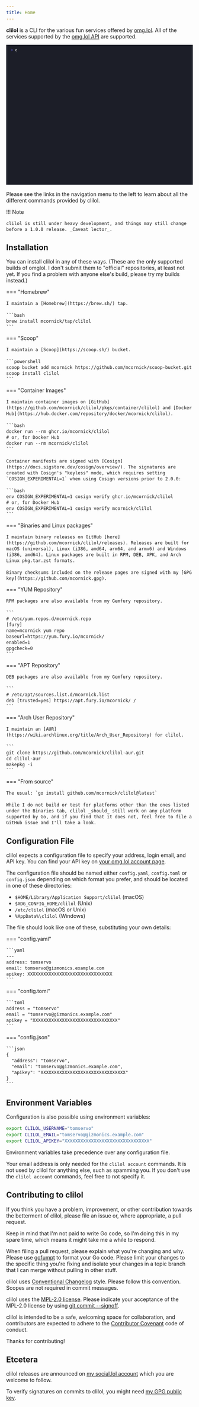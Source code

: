 ```yaml
---
title: Home
---
```

__clilol__ is a CLI for the various fun services offered by [omg.lol](https://omg.lol/). All of the services supported by the [omg.lol API](https://api.omg.lol) are supported.

![Screenshot](clilol.gif "Screenshot")

Please see the links in the navigation menu to the left to learn about all the different commands provided by clilol.

!!! Note

    clilol is still under heavy development, and things may still change before a 1.0.0 release. _Caveat lector_.

## Installation

You can install clilol in any of these ways. (These are the only supported builds of omglol. I don't submit them to "official" repositories, at least not yet. If you find a problem with anyone else's build, please try my builds instead.)

=== "Homebrew"

    I maintain a [Homebrew](https://brew.sh/) tap.

    ```bash
    brew install mcornick/tap/clilol
    ```

=== "Scoop"

    I maintain a [Scoop](https://scoop.sh/) bucket.

    ```powershell
    scoop bucket add mcornick https://github.com/mcornick/scoop-bucket.git
    scoop install clilol
    ```

=== "Container Images"

    I maintain container images on [GitHub](https://github.com/mcornick/clilol/pkgs/container/clilol) and [Docker Hub](https://hub.docker.com/repository/docker/mcornick/clilol).

    ```bash
    docker run --rm ghcr.io/mcornick/clilol
    # or, for Docker Hub
    docker run --rm mcornick/clilol
    ```

    Container manifests are signed with [Cosign](https://docs.sigstore.dev/cosign/overview/). The signatures are created with Cosign's "keyless" mode, which requires setting `COSIGN_EXPERIMENTAL=1` when using Cosign versions prior to 2.0.0:

    ```bash
    env COSIGN_EXPERIMENTAL=1 cosign verify ghcr.io/mcornick/clilol
    # or, for Docker Hub
    env COSIGN_EXPERIMENTAL=1 cosign verify mcornick/clilol
    ```

=== "Binaries and Linux packages"

    I maintain binary releases on GitHub [here](https://github.com/mcornick/clilol/releases). Releases are built for macOS (universal), Linux (i386, amd64, arm64, and armv6) and Windows (i386, amd64). Linux packages are built in RPM, DEB, APK, and Arch Linux pkg.tar.zst formats.

    Binary checksums included on the release pages are signed with my [GPG key](https://github.com/mcornick.gpg).

=== "YUM Repository"

    RPM packages are also available from my Gemfury repository.

    ```
    # /etc/yum.repos.d/mcornick.repo
    [fury]
    name=mcornick yum repo
    baseurl=https://yum.fury.io/mcornick/
    enabled=1
    gpgcheck=0
    ```

=== "APT Repository"

    DEB packages are also available from my Gemfury repository.

    ```
    # /etc/apt/sources.list.d/mcornick.list
    deb [trusted=yes] https://apt.fury.io/mcornick/ /
    ```

=== "Arch User Repository"

    I maintain an [AUR](https://wiki.archlinux.org/title/Arch_User_Repository) for clilol.

    ```
    git clone https://github.com/mcornick/clilol-aur.git
    cd clilol-aur
    makepkg -i
    ```

=== "From source"

    The usual: `go install github.com/mcornick/clilol@latest`

    While I do not build or test for platforms other than the ones listed under the Binaries tab, clilol _should_ still work on any platform supported by Go, and if you find that it does not, feel free to file a GitHub issue and I'll take a look.

## Configuration File

clilol expects a configuration file to specify your address, login email, and API key. You can find your API key on [your omg.lol account page](https://home.omg.lol/account).

The configuration file should be named either `config.yaml`, `config.toml` or `config.json` depending on which format you prefer, and should be located in one of these directories:

- `$HOME/Library/Application Support/clilol` (macOS)
- `$XDG_CONFIG_HOME/clilol` (Unix)
- `/etc/clilol` (macOS or Unix)
- `%AppData%\clilol` (Windows)

The file should look like one of these, substituting your own details:

=== "config.yaml"

    ```yaml
    ---
    address: tomservo
    email: tomservo@gizmonics.example.com
    apikey: XXXXXXXXXXXXXXXXXXXXXXXXXXXXXXXX
    ```

=== "config.toml"

    ```toml
    address = "tomservo"
    email = "tomservo@gizmonics.example.com"
    apikey = "XXXXXXXXXXXXXXXXXXXXXXXXXXXXXXXX"
    ```

=== "config.json"

    ```json
    {
      "address": "tomservo",
      "email": "tomservo@gizmonics.example.com",
      "apikey": "XXXXXXXXXXXXXXXXXXXXXXXXXXXXXXXX"
    }
    ```

## Environment Variables

Configuration is also possible using environment variables:

```sh
export CLILOL_USERNAME="tomservo"
export CLILOL_EMAIL="tomservo@gizmonics.example.com"
export CLILOL_APIKEY="XXXXXXXXXXXXXXXXXXXXXXXXXXXXXXXX"
```

Environment variables take precedence over any configuration file.

Your email address is only needed for the `clilol account` commands. It is not used by clilol for anything else, such as spamming you. If you don't use the `clilol account` commands, feel free to not specify it.

## Contributing to clilol

If you think you have a problem, improvement, or other contribution towards the betterment of clilol, please file an issue or, where appropriate, a pull request.

Keep in mind that I'm not paid to write Go code, so I'm doing this in my spare time, which means it might take me a while to respond.

When filing a pull request, please explain what you're changing and why. Please use [gofumpt](https://github.com/mvdan/gofumpt) to format your Go code. Please limit your changes to the specific thing you're fixing and isolate your changes in a topic branch that I can merge without pulling in other stuff.

clilol uses [Conventional Changelog](https://github.com/conventional-changelog/conventional-changelog-angular/blob/master/convention.md) style. Please follow this convention. Scopes are not required in commit messages.

clilol uses the [MPL-2.0 license](https://www.mozilla.org/en-US/MPL/2.0/). Please indicate your acceptance of the MPL-2.0 license by using [git commit --signoff](https://git-scm.com/docs/git-commit#Documentation/git-commit.txt--s).

clilol is intended to be a safe, welcoming space for collaboration, and contributors are expected to adhere to the [Contributor Covenant](http://contributor-covenant.org) code of conduct.

Thanks for contributing!

## Etcetera

clilol releases are announced on [my social.lol account](https://social.lol/@mcornick) which you are welcome to follow.

To verify signatures on commits to clilol, you might need [my GPG public key](https://github.com/mcornick.gpg).
